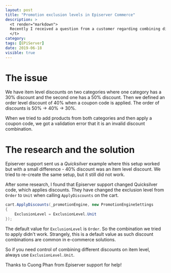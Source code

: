 ```yaml
---
layout: post
title: "Promotion exclusion levels in Episerver Commerce"
description: >
  <t render="markdown">
  Recently I received a question from a customer regarding combining different discounts. They had an issue that a discount with a bigger discount value was overridden by another discount which was applied with a coupon code. We were trying different combinations to enable such discounts without any luck and then asked Episerver support for help.
  </t>
category:
tags: [EPiServer]
date: 2019-06-18
visible: true
---
```


# The issue

We have item level discounts on two categories where one category has a 30% discount and the second one has a 50% discount. Then we defined an order level discount of 40% when a coupon code is applied. The order of discounts is 50% -> 40% -> 30%.

When we tried to add products from both categories and then apply a coupon code, we got a validation error that it is an invalid discount combination.

# The research and the solution

Episerver support sent us a _Quicksilver_ example where this setup worked but with a small difference - 40% discount was an item level discount. We tried to re-create the same setup, but it still did not work.

After some research, I found that Episerver support changed Quicksilver code, which applies discounts. They have changed the exclusion level from `Order` to `Unit` when calling `ApplyDiscounts` on the cart.

```csharp
cart.ApplyDiscounts(_promotionEngine, new PromotionEngineSettings
{
    ExclusionLevel = ExclusionLevel.Unit
});
```

The default value for `ExclusionLevel` is `Order`. So the combination we tried to apply didn't work. Strangely, this is a default value as such discount combinations are common in e-commerce solutions.

So if you need control of combining different discounts on item level, always use `ExclusionLevel.Unit`.

Thanks to Cuong Phan from Episerver support for help!